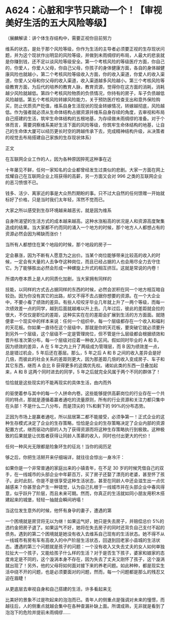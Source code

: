 # A624：心脏和字节只跳动一个！【审视美好生活的五大风险等级】

（展麟解读：讲个体生存结构中，需要正视你目前努力

维系的状态，是处于那个风险等级，你作为生活的主导者必须要正视的生存现状问题，并为这个现状作出明显的风险等级，并做到未雨绸缪的布局，人最大的悲哀就是你赚到钱，还不足以谈风险等级安全。第一个考核风险的等级医疗方面，你自己的，你爱人，你爱人父母，你自己父母，你孩子的身体健康方面，各自的身体越健康风险也就越小，第二个考核风险等级收入方面，你的收入渠道，你爱人的收入渠道，你爱人父母和你父母的收入渠道，收入渠道越多风险越小。第三个考核风险等级教育方面，为后代的培养的教育人脉，教育资源，觉得你在这方面的消耗，消耗越少风险就越低。第四个考核风险物质的负债情况，你持有的房子，车子负债越低风险越低。第五个考核风险转嫁风险能力，关于预防医疗检查支出和意外保险购买，防止优质资产贬值，维系自身生活现状的现金转嫁情况，转嫁越彻底，风险越低。作为强者就必须从生命体结构占据资源并维系自身存续的角度，去审视和布局自己搭建的生活，筑牢生命体结构的五根地基，为存续做未雨绸缪的准备。对于个体而言，需要洞察维系美好生活下面的风险等级，你筑牢生命体结构的地基，让自己的生命体大厦可以经历更长时空的跨越传承下去，完成精神结构升级，从决策者的视觉去布局搭建自己家族的生存现状体系）

正文

在互联网企业工作的人，因为各种原因猝死这种事在近

十年屡见不鲜，任何一家知名的企业都曾经发生过类似的悲剧。大家一方面在网上炫耀自己在互联网企业上班获得的高薪，另一方面又会对 996 之类的互联网企业的恶习愤恨不已。

钱多、活少、离家近的事是大众热烈期盼的事。只不过大自然的任何馈赠一开始就标好了价格，只是当时我们太年轻，浑然不觉而已。

大家之所以感受到生存环境越来越恶劣，就是因为维系

自身所渴望的生活方式的成本越来越高。这种水涨船高的状况是人和资源高度聚集造成的结果。当大家都不约而同的涌入一个地方的时候，那个地方人人都想占有的资源必然会因为稀缺而涨价！

当所有人都想住在某个地段的时候，那个地段的房子一

定会暴涨，因为不断有人愿意为之出价。当某个岗位能够带来比较高的收入的时候，一定会有大量的人去争夺这种岗位，而且已经占据的人也会用尽全力去守住它。为了能够胜出必然会形成一种螺旋上升式的相互挤压。这就是常说的内卷！

所谓内卷本质上是人的同质化加剧，当大家拥有同样的

技能，以同样的方式去占据同样的东西的时候，必然会淤积在同一个地方相互暗自较劲。因为你没有其它的出路，却又不得不去占据你想要的资源。在一个大企业中，不要小看了绩效的差异。有些人咬咬牙毕业几年就上升了一两个等级，而每一次绩效差一点的同学，越到后面就越难以升上去。几年过后，彼此的差距就会拉的很大，不仅仅是职位的差距，这种实实在在的差距会扩展到生活的方方面面。就随便拿一个现实中的样本来说：任何一个组织中，每一个层级都存在一个收入和福利的天花板。你如果一直待在这个层级中，那就是你的天花板，要突破它就必须要升到另外一个层级，这个层级不一定是管理岗位，但不管是什么层级都会根据绩效和晋升标准次第分布，每一个层级对应着一种收入区间。假如同时毕业的 A 和 B，因为绩效的差异，A 在 5 年之内上升了两级成为管理层，而 B 因为绩效差一点，总是错过机会，5 年后还在基层。那么，5 年之后 A 和 B 之间的收入差异会是好几倍，而彼此的社会关系的差距则更大，因为那差距几倍的收入变成房子、车子和其它东西，继而 A 会比 B 获得更多的这偶优先权。诸如此类的东西一旦叠加起来，A 和 B 这两个同时进去的同学，5 年之后就完全风属于两个不同的群体了！

恰恰就是这些现实的不能再现实的具体生活，由内而外

的驱使着参与其中的每一个人拼命内卷。这些能够提供高薪岗位的行业存在一个共同的特点，那就是遵循着赢者通吃的流量原则，所有的行业资源和关注力都只集中在头部！不是什么二八分布，而是顶尖的 1%和剩下的 99%的分布态势。

正因为市场上是赢者通吃，所以屈居第二都不能接受，必须争第一！正式企业的这种生存模式决定了企业的生存策略，恰恰是企业的生存策略决定了企业内部的资源配置方式，继而驱动内部的人为了获得资源而将这种生存策略执行到极致。这种极致的后果就是让优胜者获得让同龄人羡慕的收入，同时也付出更大的代价！

任何一种风光无限都是险象环生的征兆！当你的阅历足

够之后，你把生活掰开来仔细端详，就往往会惊出一身冷汗：

如果你是一个非常普通的家庭出来的小镇青年，在不足 30 岁的时候凭借自己的双手，在一线城市的头部企业中年薪百万，买了房子还娶了漂亮的老婆，甚至怀了孩子。此时此刻，你是不是很享受这种生活状态，甚至在同龄人中还会滋生出一点优越感来？你甚至会产生一种错觉，认为自己扎根于一线城市并在头部企业中春风得意，似乎跃升了阶层，而且未来可期。然而，你真正的生活就如同小朋友用积木搭建起来的城堡，轻轻一抽就会瞬间坍塌！

当这位发生意外的时候，他怀有身孕的妻子，遭遇的第

一个困境就是房贷将无以为继！如果运气好，她只是失去房子，并赔偿总价 5%的违约金把房子退了。如果运气不好，她将在失去房子的同时还背负自己支付不起的债务。遇到的第二个困境就是她没有收入去维系自己现有的生活状态。她不得不从一线城市有房有车有高收入的中产阶层生活状态，回退到回老家小县城的生活状态。遭遇的第三个问题就是孩子的问题：一个没有收入又失去丈夫的女人如何单独拉扯大一个孩子，又能给孩子什么样的生活？对于是否生下孩子，婆家和娘家的态度肯定是不同的，这个漩涡本身不存在，因为失去了丈夫又刚怀了孩子，这个漩涡就出现了！另外，他的父母将如何面对接下来的养老问题。如此种种，都是现实生活中绕不开的问题，也是必须要面对的问题，然而，每一个问题都是那么的残忍又迫在眉睫！

从更底层去审视自身和自己搭建的生活，许多看起来无

比美好的景象不过是吹起来的泡泡而已。青年人的侧重点是强调对未来的憧憬，而越往后，人的侧重点就越会集中在各种查漏补缺上面。所谓成熟，无非就是看到了泡泡下的危险并提前未雨绸缪……